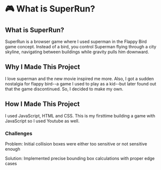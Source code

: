 # 🎮 What is SuperRun?

## What is SuperRun?
SuperRun is a browser game where I used superman in the Flappy Bird game concept. Instead of a bird, you control Superman flying through a city skyline, navigating between buildings while gravity pulls him downward.

## Why I Made This Project
I love superman and the new movie inspired me more. Also, I got a sudden nostalgia for flappy bird--a game I used to play as a kid--but later found out that the game discontinued. So, I decided to make my own. 


## How I Made This Project
I used JavaScript, HTML and CSS. This is my firsttime building a game with JavaScript so I used Youtube as well. 

### Challenges
Problem: Initial collision boxes were either too sensitive or not sensitive enough

Solution: Implemented precise bounding box calculations with proper edge cases
